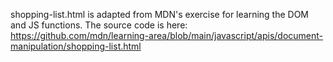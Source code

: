 shopping-list.html is adapted from MDN's exercise for learning the DOM and JS functions.
The source code is here: https://github.com/mdn/learning-area/blob/main/javascript/apis/document-manipulation/shopping-list.html